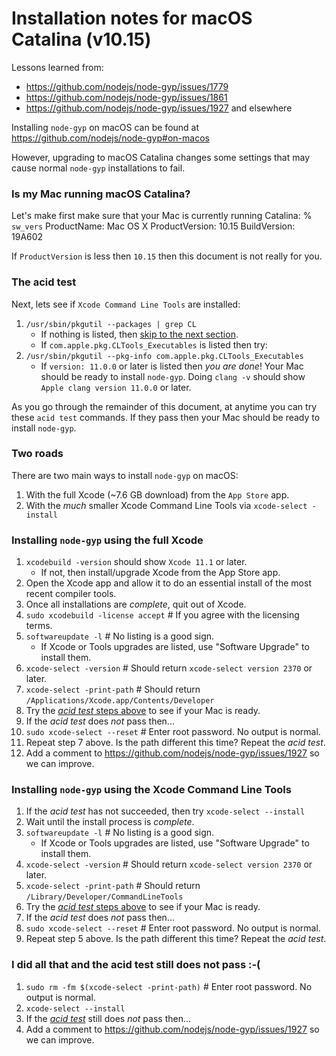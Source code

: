 # Installation notes for macOS Catalina (v10.15)

Lessons learned from:
* https://github.com/nodejs/node-gyp/issues/1779
* https://github.com/nodejs/node-gyp/issues/1861
* https://github.com/nodejs/node-gyp/issues/1927 and elsewhere

Installing `node-gyp` on macOS can be found at https://github.com/nodejs/node-gyp#on-macos

However, upgrading to macOS Catalina changes some settings that may cause normal `node-gyp` installations to fail.

### Is my Mac running macOS Catalina?
Let's make first make sure that your Mac is currently running Catalina:
% `sw_vers`
    ProductName:	Mac OS X
    ProductVersion:	10.15
    BuildVersion:	19A602

If `ProductVersion` is less then `10.15` then this document is not really for you.

### The acid test
Next, lets see if `Xcode Command Line Tools` are installed:
1. `/usr/sbin/pkgutil --packages | grep CL`
    * If nothing is listed, then [skip to the next section](#Two-roads).
    * If `com.apple.pkg.CLTools_Executables` is listed then try:
2. `/usr/sbin/pkgutil --pkg-info com.apple.pkg.CLTools_Executables`
    * If `version: 11.0.0` or later is listed then _you are done_!  Your Mac should be ready to install `node-gyp`.  Doing `clang -v` should show `Apple clang version 11.0.0` or later.

As you go through the remainder of this document, at anytime you can try these `acid test` commands. If they pass then your Mac should be ready to install `node-gyp`.

### Two roads
There are two main ways to install `node-gyp` on macOS:
1. With the full Xcode (~7.6 GB download) from the `App Store` app.
2. With the _much_ smaller Xcode Command Line Tools via `xcode-select -install`

### Installing `node-gyp` using the full Xcode
1. `xcodebuild -version` should show `Xcode 11.1` or later.
    * If not, then install/upgrade Xcode from the App Store app.
2. Open the Xcode app and allow it to do an essential install of the most recent compiler tools.
3. Once all installations are _complete_, quit out of Xcode.
4. `sudo xcodebuild -license accept`  # If you agree with the licensing terms.
5. `softwareupdate -l`  # No listing is a good sign.
    * If Xcode or Tools upgrades are listed, use "Software Upgrade" to install them.
6. `xcode-select -version`  # Should return `xcode-select version 2370` or later.
7. `xcode-select -print-path`  # Should return `/Applications/Xcode.app/Contents/Developer`
8. Try the [_acid test_ steps above](#The-acid-test) to see if your Mac is ready.
9. If the _acid test_ does _not_ pass then...
10. `sudo xcode-select --reset`  # Enter root password.  No output is normal.
11. Repeat step 7 above.  Is the path different this time?  Repeat the _acid test_.
12. Add a comment to https://github.com/nodejs/node-gyp/issues/1927 so we can improve.

### Installing `node-gyp` using the Xcode Command Line Tools
1. If the _acid test_ has not succeeded, then try `xcode-select --install`
2. Wait until the install process is _complete_.
3. `softwareupdate -l`  # No listing is a good sign.
    * If Xcode or Tools upgrades are listed, use "Software Upgrade" to install them.
4. `xcode-select -version`  # Should return `xcode-select version 2370` or later.
5. `xcode-select -print-path`  # Should return `/Library/Developer/CommandLineTools`
6. Try the [_acid test_ steps above](#The-acid-test) to see if your Mac is ready.
7. If the _acid test_ does _not_ pass then...
8. `sudo xcode-select --reset`  # Enter root password.  No output is normal.
9. Repeat step 5 above.  Is the path different this time?  Repeat the _acid test_.

### I did all that and the acid test still does not pass :-(
1. `sudo rm -fm $(xcode-select -print-path)`  # Enter root password.  No output is normal.
2. `xcode-select --install`
3. If the [_acid test_](#The-acid-test) still does _not_ pass then...
4. Add a comment to https://github.com/nodejs/node-gyp/issues/1927 so we can improve.
